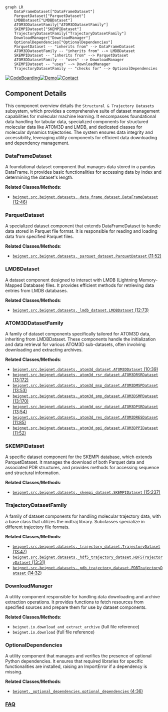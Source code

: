 ```mermaid
graph LR
    DataFrameDataset["DataFrameDataset"]
    ParquetDataset["ParquetDataset"]
    LMDBDataset["LMDBDataset"]
    ATOM3DDatasetFamily["ATOM3DDatasetFamily"]
    SKEMPIDataset["SKEMPIDataset"]
    TrajectoryDatasetFamily["TrajectoryDatasetFamily"]
    DownloadManager["DownloadManager"]
    OptionalDependencies["OptionalDependencies"]
    ParquetDataset -- "inherits from" --> DataFrameDataset
    ATOM3DDatasetFamily -- "inherits from" --> LMDBDataset
    SKEMPIDataset -- "inherits from" --> ParquetDataset
    ATOM3DDatasetFamily -- "uses" --> DownloadManager
    SKEMPIDataset -- "uses" --> DownloadManager
    TrajectoryDatasetFamily -- "checks for" --> OptionalDependencies
```
[![CodeBoarding](https://img.shields.io/badge/Generated%20by-CodeBoarding-9cf?style=flat-square)](https://github.com/CodeBoarding/CodeBoarding)[![Demo](https://img.shields.io/badge/Try%20our-Demo-blue?style=flat-square)](https://www.codeboarding.org/demo)[![Contact](https://img.shields.io/badge/Contact%20us%20-%20contact@codeboarding.org-lightgrey?style=flat-square)](mailto:contact@codeboarding.org)

## Component Details

This component overview details the `Structural & Trajectory Datasets` subsystem, which provides a comprehensive suite of dataset management capabilities for molecular machine learning. It encompasses foundational data handling for tabular data, specialized components for structured molecular data like ATOM3D and LMDB, and dedicated classes for molecular dynamics trajectories. The system ensures data integrity and accessibility, leveraging utility components for efficient data downloading and dependency management.

### DataFrameDataset
A foundational dataset component that manages data stored in a pandas DataFrame. It provides basic functionalities for accessing data by index and determining the dataset's length.


**Related Classes/Methods**:

- <a href="https://github.com/Genentech/beignet/blob/master/src/beignet/datasets/_data_frame_dataset.py#L12-L46" target="_blank" rel="noopener noreferrer">`beignet.src.beignet.datasets._data_frame_dataset.DataFrameDataset` (12:46)</a>


### ParquetDataset
A specialized dataset component that extends DataFrameDataset to handle data stored in Parquet file format. It is responsible for reading and loading data from specified Parquet files.


**Related Classes/Methods**:

- <a href="https://github.com/Genentech/beignet/blob/master/src/beignet/datasets/_parquet_dataset.py#L11-L52" target="_blank" rel="noopener noreferrer">`beignet.src.beignet.datasets._parquet_dataset.ParquetDataset` (11:52)</a>


### LMDBDataset
A dataset component designed to interact with LMDB (Lightning Memory-Mapped Database) files. It provides efficient methods for retrieving data entries from LMDB databases.


**Related Classes/Methods**:

- <a href="https://github.com/Genentech/beignet/blob/master/src/beignet/datasets/_lmdb_dataset.py#L12-L73" target="_blank" rel="noopener noreferrer">`beignet.src.beignet.datasets._lmdb_dataset.LMDBDataset` (12:73)</a>


### ATOM3DDatasetFamily
A family of dataset components specifically tailored for ATOM3D data, inheriting from LMDBDataset. These components handle the initialization and data retrieval for various ATOM3D sub-datasets, often involving downloading and extracting archives.


**Related Classes/Methods**:

- <a href="https://github.com/Genentech/beignet/blob/master/src/beignet/datasets/_atom3d_dataset.py#L10-L39" target="_blank" rel="noopener noreferrer">`beignet.src.beignet.datasets._atom3d_dataset.ATOM3DDataset` (10:39)</a>
- <a href="https://github.com/Genentech/beignet/blob/master/src/beignet/datasets/_atom3d_rsr_dataset.py#L13-L172" target="_blank" rel="noopener noreferrer">`beignet.src.beignet.datasets._atom3d_rsr_dataset.ATOM3DRSRDataset` (13:172)</a>
- <a href="https://github.com/Genentech/beignet/blob/master/src/beignet/datasets/_atom3d_msp_dataset.py#L13-L53" target="_blank" rel="noopener noreferrer">`beignet.src.beignet.datasets._atom3d_msp_dataset.ATOM3DMSPDataset` (13:53)</a>
- <a href="https://github.com/Genentech/beignet/blob/master/src/beignet/datasets/_atom3d_smp_dataset.py#L13-L170" target="_blank" rel="noopener noreferrer">`beignet.src.beignet.datasets._atom3d_smp_dataset.ATOM3DSMPDataset` (13:170)</a>
- <a href="https://github.com/Genentech/beignet/blob/master/src/beignet/datasets/_atom3d_psr_dataset.py#L13-L54" target="_blank" rel="noopener noreferrer">`beignet.src.beignet.datasets._atom3d_psr_dataset.ATOM3DPSRDataset` (13:54)</a>
- <a href="https://github.com/Genentech/beignet/blob/master/src/beignet/datasets/_atom3d_res_dataset.py#L11-L85" target="_blank" rel="noopener noreferrer">`beignet.src.beignet.datasets._atom3d_res_dataset.ATOM3DRESDataset` (11:85)</a>
- <a href="https://github.com/Genentech/beignet/blob/master/src/beignet/datasets/_atom3d_ppi_dataset.py#L11-L52" target="_blank" rel="noopener noreferrer">`beignet.src.beignet.datasets._atom3d_ppi_dataset.ATOM3DPPIDataset` (11:52)</a>


### SKEMPIDataset
A specific dataset component for the SKEMPI database, which extends ParquetDataset. It manages the download of both Parquet data and associated PDB structures, and provides methods for accessing sequence and structural information.


**Related Classes/Methods**:

- <a href="https://github.com/Genentech/beignet/blob/master/src/beignet/datasets/_skempi_dataset.py#L15-L237" target="_blank" rel="noopener noreferrer">`beignet.src.beignet.datasets._skempi_dataset.SKEMPIDataset` (15:237)</a>


### TrajectoryDatasetFamily
A family of dataset components for handling molecular trajectory data, with a base class that utilizes the mdtraj library. Subclasses specialize in different trajectory file formats.


**Related Classes/Methods**:

- <a href="https://github.com/Genentech/beignet/blob/master/src/beignet/datasets/_trajectory_dataset.py#L13-L47" target="_blank" rel="noopener noreferrer">`beignet.src.beignet.datasets._trajectory_dataset.TrajectoryDataset` (13:47)</a>
- <a href="https://github.com/Genentech/beignet/blob/master/src/beignet/datasets/_hdf5_trajectory_dataset.py#L13-L31" target="_blank" rel="noopener noreferrer">`beignet.src.beignet.datasets._hdf5_trajectory_dataset.HDF5TrajectoryDataset` (13:31)</a>
- <a href="https://github.com/Genentech/beignet/blob/master/src/beignet/datasets/_pdb_trajectory_dataset.py#L14-L32" target="_blank" rel="noopener noreferrer">`beignet.src.beignet.datasets._pdb_trajectory_dataset.PDBTrajectoryDataset` (14:32)</a>


### DownloadManager
A utility component responsible for handling data downloading and archive extraction operations. It provides functions to fetch resources from specified sources and prepare them for use by dataset components.


**Related Classes/Methods**:

- `beignet.io.download_and_extract_archive` (full file reference)
- `beignet.io.download` (full file reference)


### OptionalDependencies
A utility component that manages and verifies the presence of optional Python dependencies. It ensures that required libraries for specific functionalities are installed, raising an ImportError if a dependency is missing.


**Related Classes/Methods**:

- <a href="https://github.com/Genentech/beignet/blob/master/src/beignet/_optional_dependencies.py#L4-L36" target="_blank" rel="noopener noreferrer">`beignet._optional_dependencies.optional_dependencies` (4:36)</a>




### [FAQ](https://github.com/CodeBoarding/GeneratedOnBoardings/tree/main?tab=readme-ov-file#faq)